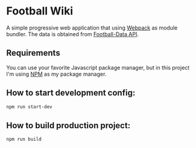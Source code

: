 # Football Wiki

A simple progressive web application that using [Webpack](https://webpack.js.org/) as module bundler. The data is obtained from [Football-Data API](https://www.football-data.org/).

## Requirements

You can use your favorite Javascript package manager, but in this project I'm using [NPM](https://www.npmjs.com/) as my package manager.

## How to start development config:

```bash
npm run start-dev
```

## How to build production project:

```bash
npm run build
```
